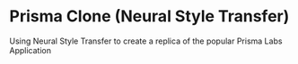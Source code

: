 # Prisma Clone (Neural Style Transfer)
Using Neural Style Transfer to create a replica of the popular Prisma Labs Application
